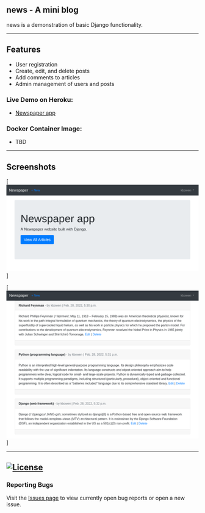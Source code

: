 ## news - A mini blog

news is a demonstration of basic Django functionality. 


---
## Features
 - User registration
 - Create, edit, and delete posts
 - Add comments to articles
 - Admin management of users and posts

### Live Demo on Heroku: 
 - [Newspaper app](https://limitless-crag-45588.herokuapp.com/)
### Docker Container Image:

 - TBD
---
## Screenshots
[![Homepage](https://github.com/kevinbowen777/news/blob/master/images/news_app-home-page.png)]

[![Articles](https://github.com/kevinbowen777/news/blob/master/images/news_app-articles.png)]

---
[![License](https://img.shields.io/badge/license-MIT-green)](https://github.com/kevinbowen777/news/blob/master/LICENSE)
---
### Reporting Bugs                                                              
                                                                                 
   Visit the [Issues page](https://github.com/kevinbowen777/news/issues)
      to view currently open bug reports or open a new issue.
